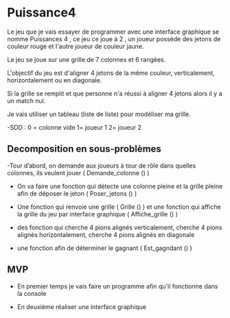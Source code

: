 # Puissance4
Le jeu que je vais essayer de programmer avec une interface graphique se nomme Puissances 4 , ce jeu ce joue à 2 , un joueur possède des jetons de couleur rouge et l'autre joueur de couleur jaune.

Le jeu se joue sur une grille de 7 colonnes et 6 rangées.


L'objectif du jeu est d'aligner 4 jetons de la même couleur, verticalement, horizontalement ou en diagonale.


Si la grille se remplit et que personne n'a réussi à aligner 4 jetons alors il y a un match nul.


Je vais utiliser un tableau (liste de liste) pour modéliser ma grille.



-SDD : 0 = colonne vide  1= joueur 1 2= joueur 2
## Decomposition en sous-problèmes
-Tour d’abord, on demande aux joueurs à tour de rôle dans quelles colonnes, ils veulent jouer ( Demande_colonne () )

- On va faire une fonction qui détecte une colonne pleine et la grille pleine afin de déposer le jeton ( Poser_jetons () )

- Une fonction qui renvoie une grille ( Grille () ) et une fonction qui affiche la grille du jeu par interface graphique ( Affiche_grille () )

- des fonction qui cherche 4 pions alignés verticalement, cherche 4 pions alignés horizontalement, cherche 4 pions alignés en diagonale 

- une fonction afin de déterminer le gagnant ( Est_gagndant () )

## MVP

- En premier temps je vais faire un programme afin qu'il fonctionne dans la console  

- En deuxième réaliser une interface graphique 


